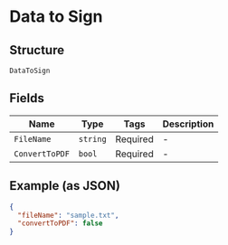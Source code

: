 
# Data to Sign

## Structure

`DataToSign`

## Fields

| Name | Type | Tags | Description |
|  --- | --- | --- | --- |
| `FileName` | `string` | Required | - |
| `ConvertToPDF` | `bool` | Required | - |

## Example (as JSON)

```json
{
  "fileName": "sample.txt",
  "convertToPDF": false
}
```

